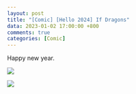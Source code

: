 ```yaml
---
layout: post
title: "[Comic] [Hello 2024] If Dragons"
data: 2023-01-02 17:00:00 +800
comments: true
categories: [Comic]
---
```


Happy new year. 

![](/MyBlog/images/comic-if-dragon-1.png)

![](/MyBlog/images/comic-if-dragon-2.png)
